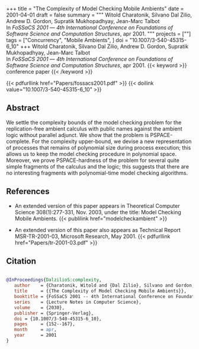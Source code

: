 +++
title = "The Complexity of Model Checking Mobile Ambients"
date = 2001-04-01
draft = false
summary = """
Witold Charatonik, Silvano Dal Zilio, Andrew D. Gordon, Supratik Mukhopadhyay, Jean-Marc Talbot <br />
In _FoSSaCS 2001_ — _4th International Conference on Foundations of Software Science and Computation Structures_, apr 2001.
"""
projects = [""]
tags = ["Concurrency", "Mobile Ambients", ]
doi = "10.1007/3-540-45315-6_10"
+++
Witold Charatonik, Silvano Dal Zilio, Andrew D. Gordon, Supratik Mukhopadhyay, Jean-Marc Talbot <br />
In _FoSSaCS 2001_ — _4th International Conference on Foundations of Software Science and Computation Structures_, apr 2001.
{{< keyword >}} conference paper {{< /keyword >}}


{{< pdfurllink href="Papers/fossacs2001.pdf" >}}
{{< doilink value="10.1007/3-540-45315-6_10" >}}

## Abstract
We settle the complexity bounds of the model checking problem for the replication-free
        ambient calculus with public names against the ambient logic without parallel adjunct. We
        show that the problem is PSPACE-complete. For the complexity upper-bound, we devise a new
        representation of processes that remains of polynomial size during process execution; this
        allows us to keep the model checking procedure in polynomial space. Moreover, we prove
        PSPACE-hardness of the problem for several quite simple fragments of the calculus and the
        logic; this suggests that there are no interesting fragments with polynomial-time model
        checking algorithms.


## References
 * An extended version of this paper appears
      in Theoretical Computer Science 308(1):277-331, Nov. 2003, under the
      title: Model Checking Mobile Ambients.
{{< publilink href="modelcheckambient" >}}


 * An extended version of this paper also
      appears as Technical Report MSR-TR-2001-03, Microsoft Research, May
      2001.
{{< pdfurllink href="Papers/tr-2001-03.pdf" >}}




## Citation

```bibtex

@InProceedings{DalzilioS:complexity,
   author    = {Charatonik, Witold and {Dal Zilio}, Silvano and Gordon, Andrew D. and Mukhopadhyay, Supratik and Talbot, Jean-Marc},
   title     = {{The Complexity of Model Checking Mobile Ambients}},
   booktitle = {FoSSaCS 2001 -- 4th International Conference on Foundations of Software Science and Computation Structures},
   series    = {Lecture Notes in Computer Science},
   volume    = {2030},
   publisher = {Springer-Verlag},
   doi = {10.1007/3-540-45315-6_10},
   pages     = {152--167},
   month     = apr, 
   year      = 2001
}

````
